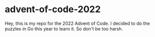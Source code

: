 # advent-of-code-2022
Hey, this is my repo for the 2022 Advent of Code. I decided to do the puzzles in Go this year to learn it. So don't be too harsh.
